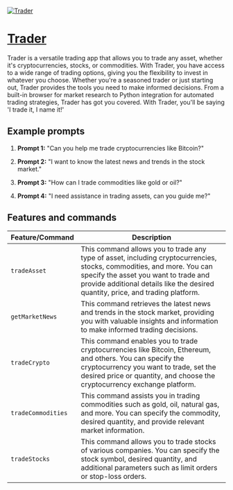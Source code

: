 [![Trader](https://files.oaiusercontent.com/file-3k7QPo9zVfRFobV7BXzZ7ygZ?se=2123-10-16T22%3A04%3A02Z&sp=r&sv=2021-08-06&sr=b&rscc=max-age%3D31536000%2C%20immutable&rscd=attachment%3B%20filename%3D959b9075-991a-49be-abf9-aaff979dbe0f.png&sig=OsELvXr57aAJ78nZPOeTlc6Yui9uSNgrDH1ChU4pa6Q%3D)](https://chat.openai.com/g/g-0StMub6wV-trader)

# [Trader](https://chat.openai.com/g/g-0StMub6wV-trader)

Trader is a versatile trading app that allows you to trade any asset, whether it's cryptocurrencies, stocks, or commodities. With Trader, you have access to a wide range of trading options, giving you the flexibility to invest in whatever you choose. Whether you're a seasoned trader or just starting out, Trader provides the tools you need to make informed decisions. From a built-in browser for market research to Python integration for automated trading strategies, Trader has got you covered. With Trader, you'll be saying 'I trade it, I name it!'

## Example prompts

1. **Prompt 1:** "Can you help me trade cryptocurrencies like Bitcoin?"

2. **Prompt 2:** "I want to know the latest news and trends in the stock market."

3. **Prompt 3:** "How can I trade commodities like gold or oil?"

4. **Prompt 4:** "I need assistance in trading assets, can you guide me?"

## Features and commands

| Feature/Command | Description |
| --- | --- |
| `tradeAsset` | This command allows you to trade any type of asset, including cryptocurrencies, stocks, commodities, and more. You can specify the asset you want to trade and provide additional details like the desired quantity, price, and trading platform. |
| `getMarketNews` | This command retrieves the latest news and trends in the stock market, providing you with valuable insights and information to make informed trading decisions. |
| `tradeCrypto` | This command enables you to trade cryptocurrencies like Bitcoin, Ethereum, and others. You can specify the cryptocurrency you want to trade, set the desired price or quantity, and choose the cryptocurrency exchange platform. |
| `tradeCommodities` | This command assists you in trading commodities such as gold, oil, natural gas, and more. You can specify the commodity, desired quantity, and provide relevant market information. |
| `tradeStocks` | This command allows you to trade stocks of various companies. You can specify the stock symbol, desired quantity, and additional parameters such as limit orders or stop-loss orders. |